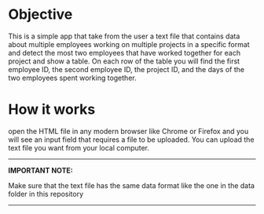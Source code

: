 # Objective

This is a simple app that take from the user a text file that contains data about multiple employees working on multiple projects in a specific format and detect the most two employees that have worked together for each project and show a table. On each row of the table you will find the first employee ID, the second employee ID, the project ID, and the days of the two employees spent working together.

# How it works

open the HTML file in any modern browser like Chrome or Firefox and you will see an input field that requires a file to be uploaded. You can upload the text file you want from your local computer.

---

**IMPORTANT NOTE:**

Make sure that the text file has the same data format like the one in the data folder in this repository

---
